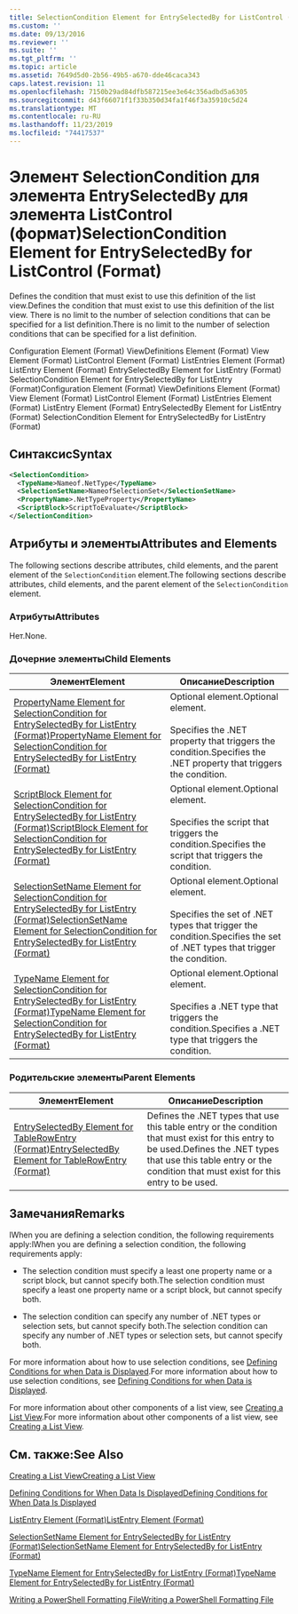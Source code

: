 ```yaml
---
title: SelectionCondition Element for EntrySelectedBy for ListControl (Format) | Microsoft Docs
ms.custom: ''
ms.date: 09/13/2016
ms.reviewer: ''
ms.suite: ''
ms.tgt_pltfrm: ''
ms.topic: article
ms.assetid: 7649d5d0-2b56-49b5-a670-dde46caca343
caps.latest.revision: 11
ms.openlocfilehash: 7150b29ad84dfb587215ee3e64c356adbd5a6305
ms.sourcegitcommit: d43f66071f1f33b350d34fa1f46f3a35910c5d24
ms.translationtype: MT
ms.contentlocale: ru-RU
ms.lasthandoff: 11/23/2019
ms.locfileid: "74417537"
---
```

# <a name="selectioncondition-element-for-entryselectedby-for-listcontrol-format"></a><span data-ttu-id="8a4aa-102">Элемент SelectionCondition для элемента EntrySelectedBy для элемента ListControl (формат)</span><span class="sxs-lookup"><span data-stu-id="8a4aa-102">SelectionCondition Element for EntrySelectedBy for ListControl (Format)</span></span>

<span data-ttu-id="8a4aa-103">Defines the condition that must exist to use this definition of the list view.</span><span class="sxs-lookup"><span data-stu-id="8a4aa-103">Defines the condition that must exist to use this definition of the list view.</span></span> <span data-ttu-id="8a4aa-104">There is no limit to the number of selection conditions that can be specified for a list definition.</span><span class="sxs-lookup"><span data-stu-id="8a4aa-104">There is no limit to the number of selection conditions that can be specified for a list definition.</span></span>

<span data-ttu-id="8a4aa-105">Configuration Element (Format) ViewDefinitions Element (Format) View Element (Format) ListControl Element (Format) ListEntries Element (Format) ListEntry Element (Format) EntrySelectedBy Element for ListEntry (Format) SelectionCondition Element for EntrySelectedBy for ListEntry (Format)</span><span class="sxs-lookup"><span data-stu-id="8a4aa-105">Configuration Element (Format) ViewDefinitions Element (Format) View Element (Format) ListControl Element (Format) ListEntries Element (Format) ListEntry Element (Format) EntrySelectedBy Element for ListEntry (Format) SelectionCondition Element for EntrySelectedBy for ListEntry (Format)</span></span>

## <a name="syntax"></a><span data-ttu-id="8a4aa-106">Синтаксис</span><span class="sxs-lookup"><span data-stu-id="8a4aa-106">Syntax</span></span>

```xml
<SelectionCondition>
  <TypeName>Nameof.NetType</TypeName>
  <SelectionSetName>NameofSelectionSet</SelectionSetName>
  <PropertyName>.NetTypeProperty</PropertyName>
  <ScriptBlock>ScriptToEvaluate</ScriptBlock>
</SelectionCondition>
```

## <a name="attributes-and-elements"></a><span data-ttu-id="8a4aa-107">Атрибуты и элементы</span><span class="sxs-lookup"><span data-stu-id="8a4aa-107">Attributes and Elements</span></span>

<span data-ttu-id="8a4aa-108">The following sections describe attributes, child elements, and the parent element of the `SelectionCondition` element.</span><span class="sxs-lookup"><span data-stu-id="8a4aa-108">The following sections describe attributes, child elements, and the parent element of the `SelectionCondition` element.</span></span>

### <a name="attributes"></a><span data-ttu-id="8a4aa-109">Атрибуты</span><span class="sxs-lookup"><span data-stu-id="8a4aa-109">Attributes</span></span>

<span data-ttu-id="8a4aa-110">Нет.</span><span class="sxs-lookup"><span data-stu-id="8a4aa-110">None.</span></span>

### <a name="child-elements"></a><span data-ttu-id="8a4aa-111">Дочерние элементы</span><span class="sxs-lookup"><span data-stu-id="8a4aa-111">Child Elements</span></span>

|<span data-ttu-id="8a4aa-112">Элемент</span><span class="sxs-lookup"><span data-stu-id="8a4aa-112">Element</span></span>|<span data-ttu-id="8a4aa-113">Описание</span><span class="sxs-lookup"><span data-stu-id="8a4aa-113">Description</span></span>|
|-------------|-----------------|
|[<span data-ttu-id="8a4aa-114">PropertyName Element for SelectionCondition for EntrySelectedBy for ListEntry (Format)</span><span class="sxs-lookup"><span data-stu-id="8a4aa-114">PropertyName Element for SelectionCondition for EntrySelectedBy for ListEntry (Format)</span></span>](./propertyname-element-for-selectioncondition-for-entryselectedby-for-listcontrol-format.md)|<span data-ttu-id="8a4aa-115">Optional element.</span><span class="sxs-lookup"><span data-stu-id="8a4aa-115">Optional element.</span></span><br /><br /> <span data-ttu-id="8a4aa-116">Specifies the .NET property that triggers the condition.</span><span class="sxs-lookup"><span data-stu-id="8a4aa-116">Specifies the .NET property that triggers the condition.</span></span>|
|[<span data-ttu-id="8a4aa-117">ScriptBlock Element for SelectionCondition for EntrySelectedBy for ListEntry (Format)</span><span class="sxs-lookup"><span data-stu-id="8a4aa-117">ScriptBlock Element for SelectionCondition for EntrySelectedBy for ListEntry (Format)</span></span>](./scriptblock-element-for-selectioncondition-for-entryselectedby-for-listcontrol-format.md)|<span data-ttu-id="8a4aa-118">Optional element.</span><span class="sxs-lookup"><span data-stu-id="8a4aa-118">Optional element.</span></span><br /><br /> <span data-ttu-id="8a4aa-119">Specifies the script that triggers the condition.</span><span class="sxs-lookup"><span data-stu-id="8a4aa-119">Specifies the script that triggers the condition.</span></span>|
|[<span data-ttu-id="8a4aa-120">SelectionSetName Element for SelectionCondition for EntrySelectedBy for ListEntry (Format)</span><span class="sxs-lookup"><span data-stu-id="8a4aa-120">SelectionSetName Element for SelectionCondition for EntrySelectedBy for ListEntry (Format)</span></span>](./selectionsetname-element-for-selectioncondition-for-entryselectedby-for-listentry-format.md)|<span data-ttu-id="8a4aa-121">Optional element.</span><span class="sxs-lookup"><span data-stu-id="8a4aa-121">Optional element.</span></span><br /><br /> <span data-ttu-id="8a4aa-122">Specifies the set of .NET types that trigger the condition.</span><span class="sxs-lookup"><span data-stu-id="8a4aa-122">Specifies the set of .NET types that trigger the condition.</span></span>|
|[<span data-ttu-id="8a4aa-123">TypeName Element for SelectionCondition for EntrySelectedBy for ListEntry (Format)</span><span class="sxs-lookup"><span data-stu-id="8a4aa-123">TypeName Element for SelectionCondition for EntrySelectedBy for ListEntry (Format)</span></span>](./typename-element-for-selectioncondition-for-entryselectedby-for-listcontrol-format.md)|<span data-ttu-id="8a4aa-124">Optional element.</span><span class="sxs-lookup"><span data-stu-id="8a4aa-124">Optional element.</span></span><br /><br /> <span data-ttu-id="8a4aa-125">Specifies a .NET type that triggers the condition.</span><span class="sxs-lookup"><span data-stu-id="8a4aa-125">Specifies a .NET type that triggers the condition.</span></span>|

### <a name="parent-elements"></a><span data-ttu-id="8a4aa-126">Родительские элементы</span><span class="sxs-lookup"><span data-stu-id="8a4aa-126">Parent Elements</span></span>

|<span data-ttu-id="8a4aa-127">Элемент</span><span class="sxs-lookup"><span data-stu-id="8a4aa-127">Element</span></span>|<span data-ttu-id="8a4aa-128">Описание</span><span class="sxs-lookup"><span data-stu-id="8a4aa-128">Description</span></span>|
|-------------|-----------------|
|[<span data-ttu-id="8a4aa-129">EntrySelectedBy Element for TableRowEntry (Format)</span><span class="sxs-lookup"><span data-stu-id="8a4aa-129">EntrySelectedBy Element for TableRowEntry (Format)</span></span>](./entryselectedby-element-for-tablerowentry-for-tablecontrol-format.md)|<span data-ttu-id="8a4aa-130">Defines the .NET types that use this table entry or the condition that must exist for this entry to be used.</span><span class="sxs-lookup"><span data-stu-id="8a4aa-130">Defines the .NET types that use this table entry or the condition that must exist for this entry to be used.</span></span>|

## <a name="remarks"></a><span data-ttu-id="8a4aa-131">Замечания</span><span class="sxs-lookup"><span data-stu-id="8a4aa-131">Remarks</span></span>

<span data-ttu-id="8a4aa-132">lWhen you are defining a selection condition, the following requirements apply:</span><span class="sxs-lookup"><span data-stu-id="8a4aa-132">lWhen you are defining a selection condition, the following requirements apply:</span></span>

- <span data-ttu-id="8a4aa-133">The selection condition must specify a least one property name or a script block, but cannot specify both.</span><span class="sxs-lookup"><span data-stu-id="8a4aa-133">The selection condition must specify a least one property name or a script block, but cannot specify both.</span></span>

- <span data-ttu-id="8a4aa-134">The selection condition can specify any number of .NET types or selection sets, but cannot specify both.</span><span class="sxs-lookup"><span data-stu-id="8a4aa-134">The selection condition can specify any number of .NET types or selection sets, but cannot specify both.</span></span>

<span data-ttu-id="8a4aa-135">For more information about how to use selection conditions, see [Defining Conditions for when Data is Displayed](./defining-conditions-for-displaying-data.md).</span><span class="sxs-lookup"><span data-stu-id="8a4aa-135">For more information about how to use selection conditions, see [Defining Conditions for when Data is Displayed](./defining-conditions-for-displaying-data.md).</span></span>

<span data-ttu-id="8a4aa-136">For more information about other components of a list view, see [Creating a List View](./creating-a-list-view.md).</span><span class="sxs-lookup"><span data-stu-id="8a4aa-136">For more information about other components of a list view, see [Creating a List View](./creating-a-list-view.md).</span></span>

## <a name="see-also"></a><span data-ttu-id="8a4aa-137">См. также:</span><span class="sxs-lookup"><span data-stu-id="8a4aa-137">See Also</span></span>

[<span data-ttu-id="8a4aa-138">Creating a List View</span><span class="sxs-lookup"><span data-stu-id="8a4aa-138">Creating a List View</span></span>](./creating-a-list-view.md)

[<span data-ttu-id="8a4aa-139">Defining Conditions for When Data Is Displayed</span><span class="sxs-lookup"><span data-stu-id="8a4aa-139">Defining Conditions for When Data Is Displayed</span></span>](./defining-conditions-for-displaying-data.md)

[<span data-ttu-id="8a4aa-140">ListEntry Element (Format)</span><span class="sxs-lookup"><span data-stu-id="8a4aa-140">ListEntry Element (Format)</span></span>](./listentry-element-for-listcontrol-format.md)

[<span data-ttu-id="8a4aa-141">SelectionSetName Element for EntrySelectedBy for ListEntry (Format)</span><span class="sxs-lookup"><span data-stu-id="8a4aa-141">SelectionSetName Element for EntrySelectedBy for ListEntry (Format)</span></span>](./selectionsetname-element-for-entryselectedby-for-listcontrol-format.md)

[<span data-ttu-id="8a4aa-142">TypeName Element for EntrySelectedBy for ListEntry (Format)</span><span class="sxs-lookup"><span data-stu-id="8a4aa-142">TypeName Element for EntrySelectedBy for ListEntry (Format)</span></span>](/powershell/scripting/developer/format/typename-element-for-entryselectedby-for-listcontrol-format)

[<span data-ttu-id="8a4aa-143">Writing a PowerShell Formatting File</span><span class="sxs-lookup"><span data-stu-id="8a4aa-143">Writing a PowerShell Formatting File</span></span>](./writing-a-powershell-formatting-file.md)
